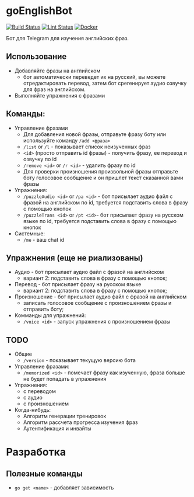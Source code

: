 # goEnglishBot
[![Build Status](https://github.com/Jaitl/goEnglishBot/workflows/Build/badge.svg?branch=master)](https://github.com/Jaitl/goEnglishBot/actions?workflow=Build) [![Lint Status](https://github.com/Jaitl/goEnglishBot/workflows/Lint/badge.svg?branch=master)](https://github.com/Jaitl/goEnglishBot/actions?workflow=Lint) [![Docker](https://github.com/Jaitl/goEnglishBot/workflows/Docker/badge.svg)](https://github.com/Jaitl/goEnglishBot/packages)

Бот для Telegram для изучения английских фраз.

## Использование
* Добавляйте фразы на английском
    * бот автоматически переведет их на русский, вы можете отредактировать перевод, затем бот срегенирует аудио озвучку для фраз на английском.
* Выполняйте упражнения с фразами

## Команды:
* Управление фразами
    * Для добавления новой фразы, отправьте фразу боту или используйте команду `/add <фраза>`
    * `/list` or `/l` - показывает список неизученных фраз
    * `<id>` (просто отправить id фразы) - получить фразу, ее перевод и озвучку по id
    * `/remove <id>` or `/r <id>` - удалить фразу по id
    * Для проверки произношения произвольной фразы отправьте боту голосовое сообщение и он пришлет текст сказанной вами фразы
* Упражнения:
    * `/puzzleAudio <id>` or `/pa <id>` - бот присылает аудио файл с фразой на английском по id, требуется подставить слова в фразу с помощью кнопок
    * `/puzzleTrans <id>` or `/pt <id>`- бот присылает фразу на русском языке по id, требуется подставить слова в фразу с помощью кнопок
* Системные:
    * `/me` - ваш chat id

## Упражнения (еще не риализованы)
* Аудио - бот присылает аудио файл с фразой на английском
    * вариант 2: подставить слова в фразу с помощью кнопок;
* Перевод - бот присылает фразу на русском языке
    * вариант 2: подставить слова в фразу с помощью кнопок;
* Произношение - бот присылает аудио файл с фразой на английском
    * записать голосовое сообщение с произношением фразы и отправить боту;
* Комманды для упражнений:
    * `/voice <id>` - запуск упражнения с произношением фразы

## TODO
* Общие
    * `/version` - показывает текущую версию бота
* Управление фразами:
    * `/memorized <id>` - помечает фразу как изученную, фраза больше не будет попадать в упражнения
* Упражнения:
    * с переводом
    * с аудио
    * с произношением
* Когда-нибудь:
    * Алгоритм генерации тренировок
    * Алгоритм рассчета прогресса изучения фраз
    * Аутентификация и инвайты

# Разработка
## Полезные команды
* `go get <name>` - добавляет зависимость